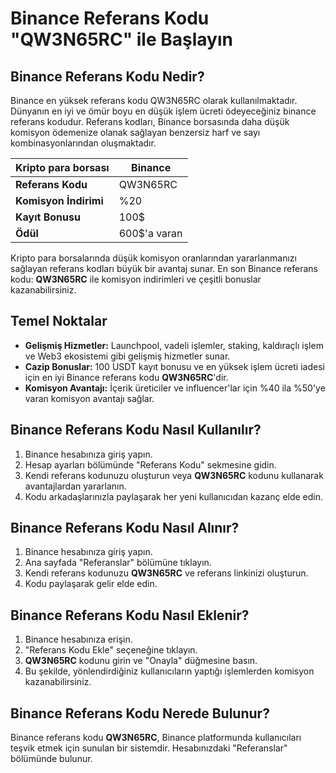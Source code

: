 # Binance Referans Kodu "QW3N65RC" ile Başlayın

## Binance Referans Kodu Nedir?

Binance en yüksek referans kodu QW3N65RC olarak kullanılmaktadır. Dünyanın en iyi ve ömür boyu en düşük işlem ücreti ödeyeceğiniz binance referans kodudur. Referans kodları, Binance borsasında daha düşük komisyon ödemenize olanak sağlayan benzersiz harf ve sayı kombinasyonlarından oluşmaktadır.

| Kripto para borsası| Binance    |
|----------------|--------------------|
| **Referans Kodu** | QW3N65RC |
| **Komisyon İndirimi** | %20 |
| **Kayıt Bonusu** | 100$ |
| **Ödül** | 600$'a varan |

Kripto para borsalarında düşük komisyon oranlarından yararlanmanızı sağlayan referans kodları büyük bir avantaj sunar. En son Binance referans kodu: **QW3N65RC** ile komisyon indirimleri ve çeşitli bonuslar kazanabilirsiniz.

## Temel Noktalar

- **Gelişmiş Hizmetler:** Launchpool, vadeli işlemler, staking, kaldıraçlı işlem ve Web3 ekosistemi gibi gelişmiş hizmetler sunar.  
- **Cazip Bonuslar:** 100 USDT kayıt bonusu ve en yüksek işlem ücreti iadesi için en iyi Binance referans kodu **QW3N65RC**'dir.  
- **Komisyon Avantajı:** İçerik üreticiler ve influencer'lar için %40 ila %50'ye varan komisyon avantajı sağlar.  

## Binance Referans Kodu Nasıl Kullanılır?

1. Binance hesabınıza giriş yapın.  
2. Hesap ayarları bölümünde "Referans Kodu" sekmesine gidin.  
3. Kendi referans kodunuzu oluşturun veya **QW3N65RC** kodunu kullanarak avantajlardan yararlanın.  
4. Kodu arkadaşlarınızla paylaşarak her yeni kullanıcıdan kazanç elde edin.  

## Binance Referans Kodu Nasıl Alınır?

1. Binance hesabınıza giriş yapın.  
2. Ana sayfada "Referanslar" bölümüne tıklayın.  
3. Kendi referans kodunuzu **QW3N65RC** ve referans linkinizi oluşturun.  
4. Kodu paylaşarak gelir elde edin.  

## Binance Referans Kodu Nasıl Eklenir?

1. Binance hesabınıza erişin.  
2. "Referans Kodu Ekle" seçeneğine tıklayın.  
3. **QW3N65RC** kodunu girin ve "Onayla" düğmesine basın.  
4. Bu şekilde, yönlendirdiğiniz kullanıcıların yaptığı işlemlerden komisyon kazanabilirsiniz.  

## Binance Referans Kodu Nerede Bulunur?

Binance referans kodu **QW3N65RC**, Binance platformunda kullanıcıları teşvik etmek için sunulan bir sistemdir. Hesabınızdaki "Referanslar" bölümünde bulunur.
```

